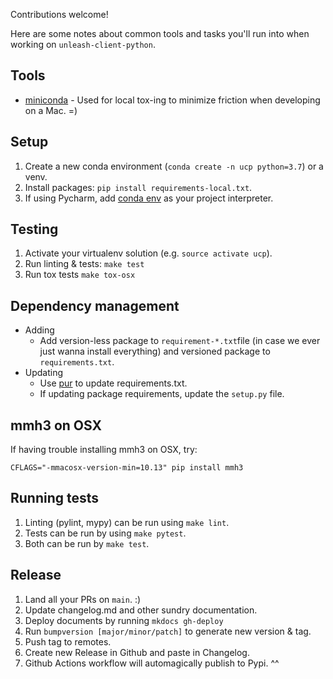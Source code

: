 Contributions welcome!  

Here are some notes about common tools and tasks you'll run into when working on `unleash-client-python`.

## Tools
* [miniconda](https://docs.conda.io/en/latest/miniconda.html) - Used for local tox-ing to minimize friction when developing on a Mac. =)

## Setup
1. Create a new conda environment (`conda create -n ucp python=3.7`) or a venv.
2. Install packages: `pip install requirements-local.txt`.
3. If using Pycharm, add [conda env](https://medium.com/infinity-aka-aseem/how-to-setup-pycharm-with-an-anaconda-virtual-environment-already-created-fb927bacbe61) as your project interpreter.

## Testing
1. Activate your virtualenv solution (e.g. `source activate ucp`).
1. Run linting & tests: `make test`
1. Run tox tests `make tox-osx`

## Dependency management
* Adding
    * Add version-less package to `requirement-*.txt`file (in case we ever just wanna install everything) and versioned package to `requirements.txt`.
* Updating
    * Use [pur](https://github.com/alanhamlett/pip-update-requirements) to update requirements.txt.
    * If updating package requirements, update the `setup.py` file.

## mmh3 on OSX
If having trouble installing mmh3 on OSX, try:
```shell
CFLAGS="-mmacosx-version-min=10.13" pip install mmh3
```

## Running tests
1. Linting (pylint, mypy) can be run using `make lint`.
1. Tests can be run by using `make pytest`.
1. Both can be run by `make test`. 

## Release
1. Land all your PRs on `main`. :)
1. Update changelog.md and other sundry documentation.
1. Deploy documents by running `mkdocs gh-deploy`
1. Run `bumpversion [major/minor/patch]` to generate new version & tag.
1. Push tag to remotes.
1. Create new Release in Github and paste in Changelog.
1. Github Actions workflow will automagically publish to Pypi. ^^